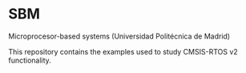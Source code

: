 # SBM
Microprocesor-based systems (Universidad Politécnica de Madrid)

This repository contains the examples used to study CMSIS-RTOS v2 functionality.


